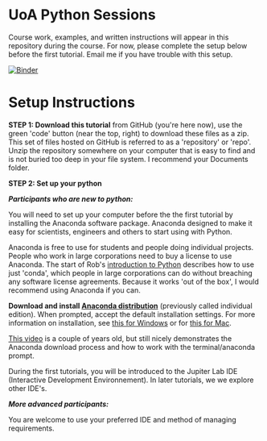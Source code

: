 # UoA Python Sessions

Course work, examples, and written instructions will appear in this repository during the course. For now, please complete the setup below before the first tutorial. Email me if you have trouble with this setup. 

[![Binder](https://mybinder.org/badge_logo.svg)](https://mybinder.org/v2/gh/ICWallis/UoA-Python-Sessions/HEAD)

# Setup Instructions


__STEP 1: Download this tutorial__ from GitHub (you're here now), use the green 'code' button (near the top, right) to download these files as a zip. This set of files hosted on GitHub is referred to as a 'repository' or 'repo'. Unzip the repository somewhere on your computer that is easy to find and is not buried too deep in your file system. I recommend your Documents folder.

__STEP 2: Set up your python__

__*Participants who are new to python:*__

You will need to set up your computer before the the first tutorial by installing the Anaconda software package. Anaconda designed to make it easy for scientists, engineers and others to start using with Python.

Anaconda is free to use for students and people doing individual projects. People who work in large corporations need to buy a license to use Anaconda. The start of Rob's [introduction to Python](https://www.youtube.com/watch?v=wF9ZlPOCwIc&t=193s) describes how to use just 'conda', which people in large corporations can do without breaching any software license agreements. Because it works 'out of the box', I would recommend using Anaconda if you can.

__Download and install [Anaconda distribution](https://www.anaconda.com/products/distribution)__ (previously called individual edition). When prompted, accept the default installation settings. For more information on installation, see [this for Windows](https://docs.anaconda.com/anaconda/install/windows/) or for [this for Mac](https://docs.anaconda.com/anaconda/install/mac-os/).

[This video](https://www.youtube.com/watch?v=FdatS_NKVrM) is a couple of years old, but still nicely demonstrates the Anaconda download process and how to work with the terminal/anaconda prompt. 

During the first tutorials, you will be introduced to the Jupiter Lab IDE (Interactive Development Environnement). In later tutorials, we we explore other IDE's.

__*More advanced participants:*__

You are welcome to use your preferred IDE and method of managing requirements.




